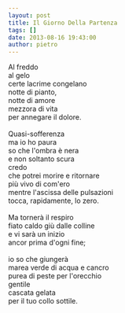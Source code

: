```yaml
---
layout: post
title: Il Giorno Della Partenza
tags: []
date: 2013-08-16 19:43:00
author: pietro
---
```

Al freddo<br/>al gelo<br/>certe lacrime congelano<br/>notte di pianto,<br/>notte di amore<br/>mezzora di vita<br/>per annegare il dolore.<br/><br/>Quasi-sofferenza<br/>ma io ho paura<br/>so che l'ombra è nera<br/>e non soltanto scura<br/>credo<br/>che potrei morire e ritornare<br/>più vivo di com'ero<br/>mentre l'ascissa delle pulsazioni<br/>tocca, rapidamente, lo zero.<br/><br/>Ma tornerà il respiro<br/>fiato caldo giù dalle colline<br/>e vi sarà un inizio<br/>ancor prima d'ogni fine;<br/><br/>io so che giungerà<br/>marea verde di acqua e cancro<br/>purea di peste per l'orecchio<br/>gentile<br/>cascata gelata<br/>per il tuo collo sottile.
